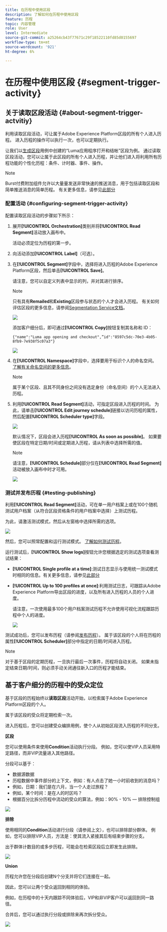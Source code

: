 ```yaml
---
title: 在历程中使用区段
description: 了解如何在历程中使用区段
feature: 历程
topic: 内容管理
role: User
level: Intermediate
source-git-commit: a25264cb43f77671c29f18522110fd85d0155697
workflow-type: tm+mt
source-wordcount: '921'
ht-degree: 6%

---
```


# 在历程中使用区段 {#segment-trigger-activity}

## 关于读取区段活动 {#about-segment-trigger-actvitiy}

利用读取区段活动，可让属于Adobe Experience Platform区段的所有个人进入历程。 进入历程的操作可以执行一次，也可以定期执行。

让我们以[生成区段](../segment/about-segments.md)用例中创建的“Luma应用程序打开和结帐”区段为例。 通过读取区段活动，您可以让属于此区段的所有个人进入历程，并让他们进入将利用所有历程功能的个性化历程：条件、计时器、事件、操作。

>[!NOTE]
>
>Burst付费附加组件允许以大量量发送非常快速的推送消息，用于包括读取区段和简单推送消息的简单历程。 有关更多信息，请参见[此部分](../building-journeys/journey-gs.md#burst)

### 配置活动 {#configuring-segment-trigger-activity}

配置读取区段活动的步骤如下所示：

1. 展开&#x200B;**[!UICONTROL Orchestration]**&#x200B;类别并将&#x200B;**[!UICONTROL Read Segment]**&#x200B;活动放入画布中。

   活动必须定位为历程的第一步。

1. 向活动添加&#x200B;**[!UICONTROL Label]**（可选）。

1. 在&#x200B;**[!UICONTROL Segment]**&#x200B;字段中，选择将进入历程的Adobe Experience Platform区段，然后单击&#x200B;**[!UICONTROL Save]**。

   请注意，您可以自定义列表中显示的列，并对其进行排序。

   >[!NOTE]
   >
   >只有具有&#x200B;**Remailed**&#x200B;和&#x200B;**Existing**&#x200B;区段参与状态的个人才会进入历程。 有关如何评估区段的更多信息，请参阅[Segmentation Service文档](https://experienceleague.adobe.com/docs/experience-platform/segmentation/tutorials/evaluate-a-segment.html?lang=en#interpret-segment-results)。

   ![](../assets/read-segment-selection.png)

   添加客户细分后，即可通过&#x200B;**[!UICONTROL Copy]**&#x200B;按钮复制其名称和 ID：

   `{"name":"Luma app opening and checkout",”id":"8597c5dc-70e3-4b05-8fb9-7e938f5c07a3"}`

   ![](../assets/read-segment-copy.png)

1. 在&#x200B;**[!UICONTROL Namespace]**&#x200B;字段中，选择要用于标识个人的命名空间。 [了解有关命名空间的更多信息](../event/about-creating.md#select-the-namespace)。

   >[!NOTE]
   >
   >属于某个区段、且其不同身份之间没有选定身份（命名空间）的个人无法进入历程。

1. 利用&#x200B;**[!UICONTROL Read Segment]**&#x200B;活动，可指定区段进入历程的时间。 为此，请单击&#x200B;**[!UICONTROL Edit journey schedule]**&#x200B;链接以访问历程的属性，然后配置&#x200B;**[!UICONTROL Scheduler type]**&#x200B;字段。

   ![](../assets/read-segment-schedule.png)

   默认情况下，区段会进入历程&#x200B;**[!UICONTROL As soon as possible]**。 如果要使区段在特定日期/时间或定期进入历程，请从列表中选择所需的值。

   >[!NOTE]
   >
   >请注意，**[!UICONTROL Schedule]**&#x200B;部分仅在&#x200B;**[!UICONTROL Read Segment]**&#x200B;活动被放入画布中时才可用。

   ![](../assets/read-segment-schedule-list.png)

### 测试并发布历程 {#testing-publishing}

利用&#x200B;**[!UICONTROL Read Segment]**&#x200B;活动，可在单一用户档案上或在100个随机测试用户档案（从符合区段资格条件的用户档案中选择）上测试历程。

为此，请激活测试模式，然后从左窗格中选择所需的选项。

![](../assets/read-segment-test-mode.png)

然后，您可以照常配置和运行测试模式。 [了解如何测试历程](testing-the-journey.md)。

运行测试后，**[!UICONTROL Show logs]**&#x200B;按钮允许您根据选定的测试选项查看测试结果：

* **[!UICONTROL Single profile at a time]**:测试日志显示与使用统一测试模式时相同的信息。有关更多信息，请参见[此部分](testing-the-journey.md#viewing_logs)

* **[!UICONTROL Up to 100 profiles at once]**:利用测试日志，可跟踪从Adobe Experience Platform导出区段的进度，以及所有进入历程的人员的个人进度。

   请注意，一次使用最多100个用户档案测试历程不允许使用可视化流程跟踪历程中个人的进度。

   ![](../assets/read-segment-log.png)

测试成功后，您可以发布历程（请参阅[发布历程](publishing-the-journey.md)）。 属于该区段的个人将在历程的属性&#x200B;**[!UICONTROL Scheduler]**&#x200B;部分中指定的日期/时间进入历程。

>[!NOTE]
>
>对于基于区段的定期历程，一旦执行最后一次事件，历程将自动关闭。 如果未指定结束日期/时间，则必须手动关闭通往新入口的历程才能结束。


## 基于客户细分的历程中的受众定位

基于区段的历程始终以&#x200B;**读取区段**&#x200B;活动开始，以检索属于Adobe Experience Platform区段的个人。

属于该区段的受众将定期检索一次。

进入历程后，您可以创建受众编排用例，使个人从初始区段流入历程的不同分支。

**区段**

您可以使用条件来使用&#x200B;**Condition**&#x200B;活动执行分段。 例如，您可以使VIP人员采用特定路径，而非VIP流量进入其他路径。

分段可以基于：

* 数据源数据
* 历程数据中事件部分的上下文，例如：有人点击了她一小时前收到的消息吗？
* 例如，日期：我们是在六月，当一个人走过旅程？
* 例如，某个时间：是在人的时区吗？
* 根据百分比拆分历程中流动的受众的算法，例如：90% - 10% — 排除控制组

![](../assets/read-segment-audience1.png)

**排除**

使用相同的&#x200B;**Condition**&#x200B;活动进行分段（请参阅上文），也可以排除部分群体。 例如，您可以排除VIP人员，方法是：使其流入紧接其后有结束步骤的分支。

出于群体计数目的或多步历程，可能会在检索区段后立即发生此排除。

![](../assets/read-segment-audience2.png)

**Union**

历程允许您在分段后创建N个分支并将它们连接在一起。

因此，您可以让两个受众返回到相同的体验。

例如，在历程中的十天内跟踪不同体验后，VIP和非VIP客户可以返回到同一路径。

合并后，您可以通过执行分段或排除来再次拆分受众。

![](../assets/read-segment-audience3.png)
